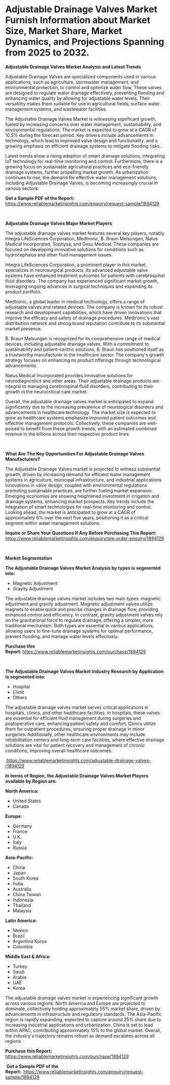 <p><h1>Adjustable Drainage Valves Market Furnish Information about Market Size, Market Share, Market Dynamics, and Projections Spanning from 2025 to 2032.</h1></p><p><strong>Adjustable Drainage Valves Market Analysis and Latest Trends</strong></p>
<p><p>Adjustable Drainage Valves are specialized components used in various applications, such as agriculture, stormwater management, and environmental protection, to control and optimize water flow. These valves are designed to regulate water drainage effectively, preventing flooding and enhancing water quality by allowing for adjustable water levels. Their versatility makes them suitable for use in agricultural fields, surface water management systems, and wastewater facilities.</p><p>The Adjustable Drainage Valves Market is witnessing significant growth, fueled by increasing concerns over water management, sustainability, and environmental regulations. The market is expected to grow at a CAGR of 10.5% during the forecast period. Key drivers include advancements in technology, which lead to improved valve design and functionality, and a growing emphasis on efficient drainage systems to mitigate flooding risks.</p><p>Latest trends show a rising adoption of smart drainage solutions, integrating IoT technology for real-time monitoring and control. Furthermore, there is a growing focus on sustainable agricultural practices and eco-friendly drainage systems, further propelling market growth. As urbanization continues to rise, the demand for effective water management solutions, including Adjustable Drainage Valves, is becoming increasingly crucial in various sectors.</p></p>
<p><strong>Get a Sample PDF of the Report:&nbsp;</strong> <a href="https://www.reliablemarketinsights.com/enquiry/request-sample/1894129?utm_campaign=3275&utm_medium=2&utm_source=Github&utm_content=ia&utm_term=14042025&utm_id=adjustable-drainage-valves">https://www.reliablemarketinsights.com/enquiry/request-sample/1894129</a></p>
<p>&nbsp;</p>
<p><strong>Adjustable Drainage Valves Major Market Players</strong></p>
<p><p>The adjustable drainage valves market features several key players, notably Integra LifeSciences Corporation, Medtronic, B. Braun Melsungen, Natus Medical Incorporated, Sophysa, and Desu Medical. These companies are focused on developing innovative solutions for conditions such as hydrocephalus and other fluid management issues.</p><p>Integra LifeSciences Corporation, a prominent player in this market, specializes in neurosurgical products. Its advanced adjustable valve systems have enhanced treatment outcomes for patients with cerebrospinal fluid disorders. The company has experienced significant market growth, leveraging ongoing advances in surgical techniques and expanding its product portfolio.</p><p>Medtronic, a global leader in medical technology, offers a range of adjustable valves and related devices. The company is known for its robust research and development capabilities, which have driven innovations that improve the efficacy and safety of drainage procedures. Medtronic's vast distribution network and strong brand reputation contribute to its substantial market presence.</p><p>B. Braun Melsungen is recognized for its comprehensive range of medical devices, including adjustable drainage valves. With a commitment to sustainability and patient-centric solutions, B. Braun has positioned itself as a trustworthy manufacturer in the healthcare sector. The company's growth strategy focuses on enhancing its product offerings through technological advancements.</p><p>Natus Medical Incorporated provides innovative solutions for neurodiagnostics and other areas. Their adjustable drainage products are integral to managing cerebrospinal fluid disorders, contributing to their growth in the neurocritical care market.</p><p>Overall, the adjustable drainage valves market is anticipated to expand significantly due to the increasing prevalence of neurological disorders and advancements in healthcare technology. The market size is expected to grow as healthcare systems emphasize improved patient outcomes and effective management protocols. Collectively, these companies are well-poised to benefit from these growth trends, with an estimated combined revenue in the billions across their respective product lines.</p></p>
<p>&nbsp;</p>
<p><strong>What Are The Key Opportunities For Adjustable Drainage Valves Manufacturers?</strong></p>
<p><p>The Adjustable Drainage Valves market is projected to witness substantial growth, driven by increasing demand for efficient water management systems in agriculture, municipal infrastructure, and industrial applications. Innovations in valve design, coupled with environmental regulations promoting sustainable practices, are further fueling market expansion. Emerging economies are showing heightened investment in irrigation and drainage systems, enhancing market prospects. Key trends include the integration of smart technologies for real-time monitoring and control. Looking ahead, the market is anticipated to grow at a CAGR of approximately 6% over the next five years, positioning it as a critical segment within water management solutions.</p></p>
<p><strong>Inquire or Share Your Questions If Any Before Purchasing This Report:</strong> <a href="https://www.reliablemarketinsights.com/enquiry/pre-order-enquiry/1894129?utm_campaign=3275&utm_medium=2&utm_source=Github&utm_content=ia&utm_term=14042025&utm_id=adjustable-drainage-valves">https://www.reliablemarketinsights.com/enquiry/pre-order-enquiry/1894129</a></p>
<p>&nbsp;</p>
<p><strong>Market Segmentation</strong></p>
<p><strong>The Adjustable Drainage Valves Market Analysis by types is segmented into:</strong></p>
<p><ul><li>Magnetic Adjustment</li><li>Gravity Adjustment</li></ul></p>
<p><p>The adjustable drainage valves market includes two main types: magnetic adjustment and gravity adjustment. Magnetic adjustment valves utilize magnets to enable quick and precise changes in drainage flow, providing enhanced control and efficiency. In contrast, gravity adjustment valves rely on the gravitational force to regulate drainage, offering a simpler, more traditional mechanism. Both types are essential in various applications, allowing users to fine-tune drainage systems for optimal performance, prevent flooding, and manage water levels effectively.</p></p>
<p><strong>Purchase this Report:&nbsp;</strong><a href="https://www.reliablemarketinsights.com/purchase/1894129?utm_campaign=3275&utm_medium=2&utm_source=Github&utm_content=ia&utm_term=14042025&utm_id=adjustable-drainage-valves">https://www.reliablemarketinsights.com/purchase/1894129</a></p>
<p>&nbsp;</p>
<p><strong>The Adjustable Drainage Valves Market Industry Research by Application is segmented into:</strong></p>
<p><ul><li>Hospital</li><li>Clinic</li><li>Others</li></ul></p>
<p><p>The adjustable drainage valves market serves critical applications in hospitals, clinics, and other healthcare facilities. In hospitals, these valves are essential for efficient fluid management during surgeries and postoperative care, enhancing patient safety and comfort. Clinics utilize them for outpatient procedures, ensuring proper drainage in minor surgeries. Additionally, other healthcare environments may include rehabilitation centers and long-term care facilities, where effective drainage solutions are vital for patient recovery and management of chronic conditions, improving overall healthcare outcomes.</p></p>
<p><a href="https://www.reliablemarketinsights.com/adjustable-drainage-valves-r1894129?utm_campaign=3275&utm_medium=2&utm_source=Github&utm_content=ia&utm_term=14042025&utm_id=adjustable-drainage-valves">&nbsp;https://www.reliablemarketinsights.com/adjustable-drainage-valves-r1894129</a></p>
<p><strong>In terms of Region, the Adjustable Drainage Valves Market Players available by Region are:</strong></p>
<p>
    <p> <strong> North America: </strong>
        <ul>
            <li>United States</li>
            <li>Canada</li>
        </ul>
        </p> 
    <p> <strong> Europe: </strong>
        <ul>
            <li>Germany</li>
            <li>France</li>
            <li>U.K.</li>
            <li>Italy</li>
            <li>Russia</li>
        </ul>
        </p> 
    <p> <strong> Asia-Pacific: </strong>
        <ul>
            <li>China</li>
            <li>Japan</li>
            <li>South Korea</li>
            <li>India</li>
            <li>Australia</li>
            <li>China Taiwan</li>
            <li>Indonesia</li>
            <li>Thailand</li>
            <li>Malaysia</li>
        </ul>
        </p> 
    <p> <strong> Latin America: </strong>
        <ul>
            <li>Mexico</li>
            <li>Brazil</li>
            <li>Argentina Korea</li>
            <li>Colombia</li>
        </ul>
        </p> 
    <p> <strong> Middle East & Africa: </strong>
        <ul>
            <li>Turkey</li>
            <li>Saudi</li>
            <li>Arabia</li>
            <li>UAE</li>
            <li>Korea</li>
        </ul>
    </p>
    </p>
<p><p>The adjustable drainage valves market is experiencing significant growth across various regions. North America and Europe are projected to dominate, collectively holding approximately 55% market share, driven by advancements in infrastructure and regulatory standards. The Asia-Pacific region is rapidly expanding, expected to capture around 25% share due to increasing industrial applications and urbanization. China is set to lead within APAC, contributing approximately 15% to the global market. Overall, the industry's trajectory remains robust as demand escalates across all regions.</p></p>
<p><strong>Purchase this Report: </strong><a href="https://www.reliablemarketinsights.com/purchase/1894129?utm_campaign=3275&utm_medium=2&utm_source=Github&utm_content=ia&utm_term=14042025&utm_id=adjustable-drainage-valves">https://www.reliablemarketinsights.com/purchase/1894129</a></p>
<p>&nbsp;<strong>Get a Sample PDF of the Report:&nbsp;&nbsp;</strong><a href="https://www.reliablemarketinsights.com/enquiry/request-sample/1894129?utm_campaign=3275&utm_medium=2&utm_source=Github&utm_content=ia&utm_term=14042025&utm_id=adjustable-drainage-valves">https://www.reliablemarketinsights.com/enquiry/request-sample/1894129</a></p>
<p><strong></strong></p>
<p><p></p><p></p><p></p></p>